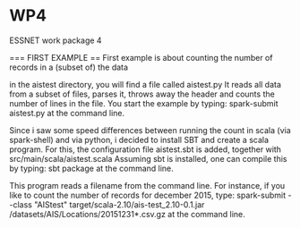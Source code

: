 # WP4
ESSNET work package 4

=== FIRST EXAMPLE ==
First example is about counting the number of records in a (subset of) the data

in the aistest directory, you will find a file called aistest.py
It reads all data from a subset of files, parses it, throws away the  header and counts the number of lines in the file.
You start the example by typing:
    spark-submit aistest.py
at the command line.

Since i saw some speed differences between running the count in scala (via spark-shell) and via python, i decided to install SBT and create a scala program. For this, the configuration file aistest.sbt is added, together with src/main/scala/aistest.scala
Assuming sbt is installed, one can compile this by typing:
    sbt package
at the command line.

This program reads a filename from the command line. For instance, if you like to count the number of records for december 2015, type:
    spark-submit --class "AIStest" target/scala-2.10/ais-test_2.10-0.1.jar /datasets/AIS/Locations/20151231*.csv.gz
at the command line.


